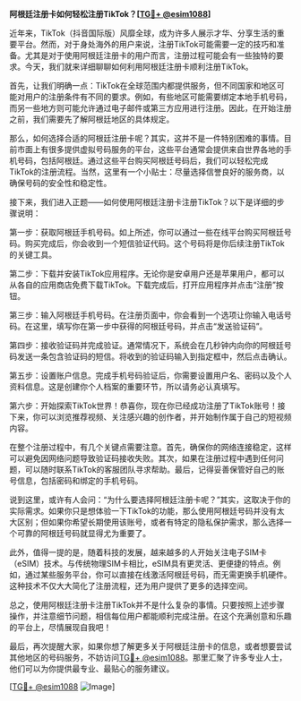 **阿根廷注册卡如何轻松注册TikTok？[[TG💪+ @esim1088](https://t.me/s/esim1088)]**

近年来，TikTok（抖音国际版）风靡全球，成为许多人展示才华、分享生活的重要平台。然而，对于身处海外的用户来说，注册TikTok可能需要一定的技巧和准备。尤其是对于使用阿根廷注册卡的用户而言，注册过程可能会有一些独特的要求。今天，我们就来详细聊聊如何利用阿根廷注册卡顺利注册TikTok。

首先，让我们明确一点：TikTok在全球范围内都提供服务，但不同国家和地区可能对用户的注册条件有不同的要求。例如，有些地区可能需要绑定本地手机号码，而另一些地方则可能允许通过电子邮件或第三方应用进行注册。因此，在开始注册之前，我们需要先了解阿根廷地区的具体规定。

那么，如何选择合适的阿根廷注册卡呢？其实，这并不是一件特别困难的事情。目前市面上有很多提供虚拟号码服务的平台，这些平台通常会提供来自世界各地的手机号码，包括阿根廷。通过这些平台购买阿根廷号码后，我们可以轻松完成TikTok的注册流程。当然，这里有一个小贴士：尽量选择信誉良好的服务商，以确保号码的安全性和稳定性。

接下来，我们进入正题——如何使用阿根廷注册卡注册TikTok？以下是详细的步骤说明：

第一步：获取阿根廷手机号码。如上所述，你可以通过一些在线平台购买阿根廷号码。购买完成后，你会收到一个短信验证代码。这个号码将是你后续注册TikTok的关键工具。

第二步：下载并安装TikTok应用程序。无论你是安卓用户还是苹果用户，都可以从各自的应用商店免费下载TikTok。下载完成后，打开应用程序并点击“注册”按钮。

第三步：输入阿根廷手机号码。在注册页面中，你会看到一个选项让你输入电话号码。在这里，填写你在第一步中获得的阿根廷号码，并点击“发送验证码”。

第四步：接收验证码并完成验证。通常情况下，系统会在几秒钟内向你的阿根廷号码发送一条包含验证码的短信。将收到的验证码输入到指定框中，然后点击确认。

第五步：设置账户信息。完成手机号码验证后，你需要设置用户名、密码以及个人资料信息。这是创建你个人档案的重要环节，所以请务必认真填写。

第六步：开始探索TikTok世界！恭喜你，现在你已经成功注册了TikTok账号！接下来，你可以浏览推荐视频、关注感兴趣的创作者，并开始制作属于自己的短视频内容。

在整个注册过程中，有几个关键点需要注意。首先，确保你的网络连接稳定，这样可以避免因网络问题导致验证码接收失败。其次，如果在注册过程中遇到任何问题，可以随时联系TikTok的客服团队寻求帮助。最后，记得妥善保管好自己的账号信息，包括密码和绑定的手机号码。

说到这里，或许有人会问：“为什么要选择阿根廷注册卡呢？”其实，这取决于你的实际需求。如果你只是想体验一下TikTok的功能，那么使用阿根廷号码并没有太大区别；但如果你希望长期使用该账号，或者有特定的隐私保护需求，那么选择一个可靠的阿根廷号码就显得尤为重要了。

此外，值得一提的是，随着科技的发展，越来越多的人开始关注电子SIM卡（eSIM）技术。与传统物理SIM卡相比，eSIM具有更灵活、更便捷的特点。例如，通过某些服务平台，你可以直接在线激活阿根廷号码，而无需更换手机硬件。这种技术不仅大大简化了注册流程，还为用户提供了更多的选择空间。

总之，使用阿根廷注册卡注册TikTok并不是什么复杂的事情。只要按照上述步骤操作，并注意细节问题，相信每位用户都能顺利完成注册。在这个充满创意和乐趣的平台上，尽情展现自我吧！

最后，再次提醒大家，如果你想了解更多关于阿根廷注册卡的信息，或者想要尝试其他地区的号码服务，不妨访问[TG💪+ @esim1088](https://t.me/s/esim1088)。那里汇聚了许多专业人士，他们可以为你提供最专业、最贴心的服务建议。

[[TG💪+ @esim1088](https://t.me/s/esim1088) ![Image](https://i.postimg.cc/4NQfJmqS/Snipaste-2025-05-13-00-14-12.png)]